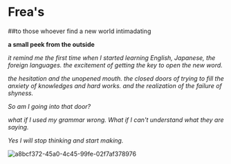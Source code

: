 # Frea's

##to those whoever find a new world intimadating

**a small peek from the outside**

*it remind me the first time when I started learning English, Japanese, the foreign languages.
the excitement of getting the key to open the new word.*

*the hesitation and the unopened mouth.*
*the closed doors of trying to fill the anxiety of knowledges and hard works.*
*and the realization of the failure of shyness.*

*So am I going into that door?*

*what if I used my grammar wrong. What if I can't understand what they are saying.*

*Yes I will stop thinking and start making.*





![a8bcf372-45a0-4c45-99fe-02f7af378976](https://user-images.githubusercontent.com/93921644/144508800-0b25baf8-fe7a-48b3-ae29-9324789b16f7.JPG)





